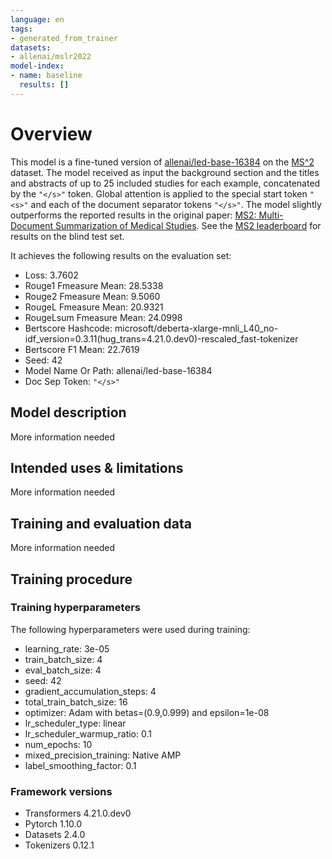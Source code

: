 ```yaml
---
language: en
tags:
- generated_from_trainer
datasets:
- allenai/mslr2022
model-index:
- name: baseline
  results: []
---
```


<!-- This model card has been generated automatically according to the information the Trainer had access to. You
should probably proofread and complete it, then remove this comment. -->

# Overview

This model is a fine-tuned version of [allenai/led-base-16384](https://huggingface.co/allenai/led-base-16384) on the [MS^2](https://github.com/allenai/mslr-shared-task#ms2-dataset) dataset. The model received as input the background section and the titles and abstracts of up to 25 included studies for each example, concatenated by the `"</s>"` token. Global attention is applied to the special start token `"<s>"` and each of the document separator tokens `"</s>"`. The model slightly outperforms the reported results in the original paper: [MS2: Multi-Document Summarization of Medical Studies](https://arxiv.org/abs/2104.06486). See the [MS2 leaderboard](https://leaderboard.allenai.org/mslr-ms2/submissions/public) for results on the blind test set. 

It achieves the following results on the evaluation set:
- Loss: 3.7602
- Rouge1 Fmeasure Mean: 28.5338
- Rouge2 Fmeasure Mean: 9.5060
- RougeL Fmeasure Mean: 20.9321
- RougeLsum Fmeasure Mean: 24.0998
- Bertscore Hashcode: microsoft/deberta-xlarge-mnli_L40_no-idf_version=0.3.11(hug_trans=4.21.0.dev0)-rescaled_fast-tokenizer
- Bertscore F1 Mean: 22.7619
- Seed: 42
- Model Name Or Path: allenai/led-base-16384
- Doc Sep Token: `"</s>"`

## Model description

More information needed

## Intended uses & limitations

More information needed

## Training and evaluation data

More information needed

## Training procedure

### Training hyperparameters

The following hyperparameters were used during training:
- learning_rate: 3e-05
- train_batch_size: 4
- eval_batch_size: 4
- seed: 42
- gradient_accumulation_steps: 4
- total_train_batch_size: 16
- optimizer: Adam with betas=(0.9,0.999) and epsilon=1e-08
- lr_scheduler_type: linear
- lr_scheduler_warmup_ratio: 0.1
- num_epochs: 10
- mixed_precision_training: Native AMP
- label_smoothing_factor: 0.1

### Framework versions

- Transformers 4.21.0.dev0
- Pytorch 1.10.0
- Datasets 2.4.0
- Tokenizers 0.12.1
